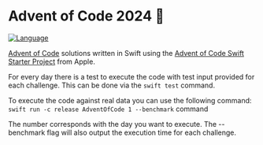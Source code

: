 # Advent of Code 2024 🎄

[![Language](https://img.shields.io/badge/language-Swift-red.svg)](https://swift.org)

[Advent of Code][aoc] solutions written in Swift using the [Advent of Code Swift Starter Project][project] from Apple.

For every day there is a test to execute the code with test input provided for each challenge. This can be done via the `swift test` command. 

To execute the code against real data you can use the following command:
`swift run -c release AdventOfCode 1 --benchmark` command

The number corresponds with the day you want to execute. The --benchmark flag will also output the execution time for each challenge.

[aoc]: https://adventofcode.com
[project]: https://github.com/apple/swift-aoc-starter-example
